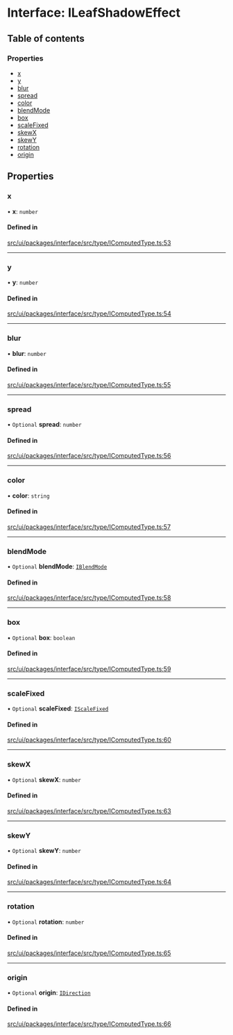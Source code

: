 # Interface: ILeafShadowEffect

## Table of contents

### Properties

- [x](ILeafShadowEffect.md#x)
- [y](ILeafShadowEffect.md#y)
- [blur](ILeafShadowEffect.md#blur)
- [spread](ILeafShadowEffect.md#spread)
- [color](ILeafShadowEffect.md#color)
- [blendMode](ILeafShadowEffect.md#blendmode)
- [box](ILeafShadowEffect.md#box)
- [scaleFixed](ILeafShadowEffect.md#scalefixed)
- [skewX](ILeafShadowEffect.md#skewx)
- [skewY](ILeafShadowEffect.md#skewy)
- [rotation](ILeafShadowEffect.md#rotation)
- [origin](ILeafShadowEffect.md#origin)

## Properties

### x

• **x**: `number`

#### Defined in

[src/ui/packages/interface/src/type/IComputedType.ts:53](https://github.com/leaferjs/leafer-ui/blob/60106e52e15189ef407f949c7d78e5668e97d1c6/packages/interface/src/type/IComputedType.ts#L53)

___

### y

• **y**: `number`

#### Defined in

[src/ui/packages/interface/src/type/IComputedType.ts:54](https://github.com/leaferjs/leafer-ui/blob/60106e52e15189ef407f949c7d78e5668e97d1c6/packages/interface/src/type/IComputedType.ts#L54)

___

### blur

• **blur**: `number`

#### Defined in

[src/ui/packages/interface/src/type/IComputedType.ts:55](https://github.com/leaferjs/leafer-ui/blob/60106e52e15189ef407f949c7d78e5668e97d1c6/packages/interface/src/type/IComputedType.ts#L55)

___

### spread

• `Optional` **spread**: `number`

#### Defined in

[src/ui/packages/interface/src/type/IComputedType.ts:56](https://github.com/leaferjs/leafer-ui/blob/60106e52e15189ef407f949c7d78e5668e97d1c6/packages/interface/src/type/IComputedType.ts#L56)

___

### color

• **color**: `string`

#### Defined in

[src/ui/packages/interface/src/type/IComputedType.ts:57](https://github.com/leaferjs/leafer-ui/blob/60106e52e15189ef407f949c7d78e5668e97d1c6/packages/interface/src/type/IComputedType.ts#L57)

___

### blendMode

• `Optional` **blendMode**: [`IBlendMode`](../modules.md#iblendmode)

#### Defined in

[src/ui/packages/interface/src/type/IComputedType.ts:58](https://github.com/leaferjs/leafer-ui/blob/60106e52e15189ef407f949c7d78e5668e97d1c6/packages/interface/src/type/IComputedType.ts#L58)

___

### box

• `Optional` **box**: `boolean`

#### Defined in

[src/ui/packages/interface/src/type/IComputedType.ts:59](https://github.com/leaferjs/leafer-ui/blob/60106e52e15189ef407f949c7d78e5668e97d1c6/packages/interface/src/type/IComputedType.ts#L59)

___

### scaleFixed

• `Optional` **scaleFixed**: [`IScaleFixed`](../modules.md#iscalefixed)

#### Defined in

[src/ui/packages/interface/src/type/IComputedType.ts:60](https://github.com/leaferjs/leafer-ui/blob/60106e52e15189ef407f949c7d78e5668e97d1c6/packages/interface/src/type/IComputedType.ts#L60)

___

### skewX

• `Optional` **skewX**: `number`

#### Defined in

[src/ui/packages/interface/src/type/IComputedType.ts:63](https://github.com/leaferjs/leafer-ui/blob/60106e52e15189ef407f949c7d78e5668e97d1c6/packages/interface/src/type/IComputedType.ts#L63)

___

### skewY

• `Optional` **skewY**: `number`

#### Defined in

[src/ui/packages/interface/src/type/IComputedType.ts:64](https://github.com/leaferjs/leafer-ui/blob/60106e52e15189ef407f949c7d78e5668e97d1c6/packages/interface/src/type/IComputedType.ts#L64)

___

### rotation

• `Optional` **rotation**: `number`

#### Defined in

[src/ui/packages/interface/src/type/IComputedType.ts:65](https://github.com/leaferjs/leafer-ui/blob/60106e52e15189ef407f949c7d78e5668e97d1c6/packages/interface/src/type/IComputedType.ts#L65)

___

### origin

• `Optional` **origin**: [`IDirection`](../modules.md#idirection)

#### Defined in

[src/ui/packages/interface/src/type/IComputedType.ts:66](https://github.com/leaferjs/leafer-ui/blob/60106e52e15189ef407f949c7d78e5668e97d1c6/packages/interface/src/type/IComputedType.ts#L66)
